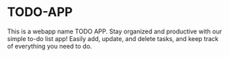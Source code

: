 # TODO-APP
This is a webapp name TODO APP. Stay organized and productive with our simple to-do list app! Easily add, update, and delete tasks, and keep track of everything you need to do.
